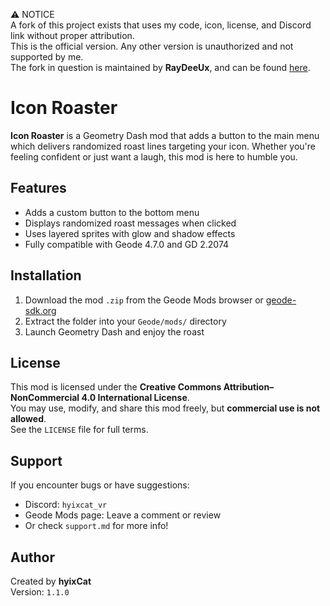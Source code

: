 ⚠️ NOTICE  
A fork of this project exists that uses my code, icon, license, and Discord link without proper attribution.  
This is the official version. Any other version is unauthorized and not supported by me.  
The fork in question is maintained by **RayDeeUx**, and can be found [here]((https://github.com/geode-macos/Icon-Roaster)).

# Icon Roaster

**Icon Roaster** is a Geometry Dash mod that adds a button to the main menu which delivers randomized roast lines targeting your icon. Whether you're feeling confident or just want a laugh, this mod is here to humble you.

## Features

- Adds a custom button to the bottom menu
- Displays randomized roast messages when clicked
- Uses layered sprites with glow and shadow effects
- Fully compatible with Geode 4.7.0 and GD 2.2074

## Installation

1. Download the mod `.zip` from the Geode Mods browser or [geode-sdk.org](https://geode-sdk.org/mods)
2. Extract the folder into your `Geode/mods/` directory
3. Launch Geometry Dash and enjoy the roast

## License

This mod is licensed under the **Creative Commons Attribution–NonCommercial 4.0 International License**.  
You may use, modify, and share this mod freely, but **commercial use is not allowed**.  
See the `LICENSE` file for full terms.

## Support

If you encounter bugs or have suggestions:
- Discord: `hyixcat_vr`
- Geode Mods page: Leave a comment or review
- Or check `support.md` for more info!

## Author

Created by **hyixCat**  
Version: `1.1.0`
